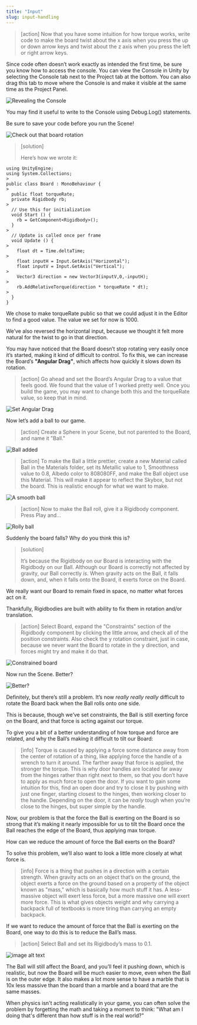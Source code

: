 ```yaml
---
title: "Input"
slug: input-handling
---
```


> [action] Now that you have some intuition for how torque works, write code to make the board twist about the x axis when you press the up or down arrow keys and twist about the z axis when you press the left or right arrow keys.

Since code often doesn’t work exactly as intended the first time, be sure you know how to access the console.  You can view the Console in Unity by selecting the Console tab next to the Project tab at the bottom.  You can also drag this tab to move where the Console is and make it visible at the same time as the Project Panel.

![Revealing the Console](../assets/image25.gif)

You may find it useful to write to the Console using Debug.Log() statements.

Be sure to save your code before you run the Scene!

![Check out that board rotation](../assets/image39.gif)

<!-- again (and later too), this should use FixedUpdate for physics -->

> [solution]
>
>Here’s how we wrote it:
>
```
using UnityEngine;
using System.Collections;
>
public class Board : MonoBehaviour {
>
  public float torqueRate;
  private Rigidbody rb;
>
  // Use this for initialization
  void Start () {
    rb = GetComponent<Rigidbody>();
  }
>
  // Update is called once per frame
  void Update () {
>
    float dt = Time.deltaTime;
>
    float inputH = Input.GetAxis("Horizontal");
    float inputV = Input.GetAxis("Vertical");
>
    Vector3 direction = new Vector3(inputV,0,-inputH);
>
    rb.AddRelativeTorque(direction * torqueRate * dt);
>
  }
}
```
>
>
We chose to make torqueRate public so that we could adjust it in the Editor to find a good value.  The value we set for now is 1000.
>
We’ve also reversed the horizontal input, because we thought it felt more natural for the twist to go in that direction.

You may have noticed that the Board doesn’t stop rotating very easily once it’s started, making it kind of difficult to control.  To fix this, we can increase the Board’s **"Angular Drag"**, which affects how quickly it slows down its rotation.

> [action] Go ahead and set the Board’s Angular Drag to a value that feels good.  We found that the value of 1 worked pretty well.  Once you build the game, you may want to change both this and the torqueRate value, so keep that in mind.

![Set Angular Drag](../assets/image_19.png)

Now let’s add a ball to our game.

>[action]
>Create a Sphere in your Scene, but not parented to the Board, and name it "Ball."

![Ball added](../assets/image_20.png)

>[action]
>To make the Ball a little prettier, create a new Material called Ball in the Materials folder, set its Metallic value to 1, Smoothness value to 0.8, Albedo color to 808080FF, and make the Ball object use this Material. This will make it appear to reflect the Skybox, but not the board. This is realistic enough for what we want to make.

![A smooth ball](../assets/image_21.png)

>[action]
>Now to make the Ball roll, give it a Rigidbody component.  Press Play and…

![Rolly ball](../assets/image57.gif)

Suddenly the board falls?  Why do you think this is?

> [solution]
>
>It’s because the Rigidbody on our Board is interacting with the Rigidbody on our Ball.  Although our Board is correctly not affected by gravity, our Ball correctly *is*.  When gravity acts on the Ball, it falls down, and, when it falls onto the Board, it exerts force on the Board.

We really want our Board to remain fixed in space, no matter what forces act on it.

Thankfully, Rigidbodies are built with ability to fix them in rotation and/or translation.

>[action] Select Board, expand the "Constraints" section of the Rigidbody component by clicking the little arrow, and check all of the position constraints.  Also check the y rotation constraint, just in case, because we never want the Board to rotate in the y direction, and forces might try and make it do that.

![Constrained board](../assets/image_23.png)

Now run the Scene.  Better?

![Better?](../assets/image37.gif)

Definitely, but there’s still a problem.  It’s now *really really really* difficult to rotate the Board back when the Ball rolls onto one side.

This is because, though we’ve set constraints, the Ball is still exerting force on the Board, and that force is acting against our torque.

To give you a bit of a better understanding of how torque and force are related, and why the Ball’s making it difficult to tilt our Board:
>[info] Torque is caused by applying a force some distance away from the center of rotation of a thing, like applying force the handle of a wrench to turn it around.  The farther away that force is applied, the stronger the torque.  This is why door handles are located far away from the hinges rather than right next to them, so that you don’t have to apply as much force to open the door.  If you want to gain some intuition for this, find an open door and try to close it by pushing with just one finger, starting closest to the hinges, then working closer to the handle.  Depending on the door, it can be *really* tough when you’re close to the hinges, but super simple by the handle.

Now, our problem is that the force the Ball is exerting on the Board is so strong that it’s making it nearly impossible for us to tilt the Board once the Ball reaches the edge of the Board, thus applying max torque.

How can we reduce the amount of force the Ball exerts on the Board?

To solve this problem, we’ll also want to look a little more closely at what force is.

>[info] Force is a thing that pushes in a direction with a certain strength.  When gravity acts on an object that’s on the ground, the object exerts a force on the ground based on a property of the object known as "mass," which is basically how much stuff it has.  A less-massive object will exert less force, but a more massive one will exert more force.  This is what gives objects weight and why carrying a backpack full of textbooks is more tiring than carrying an empty backpack.

If we want to reduce the amount of force that the Ball is exerting on the Board, one way to do this is to reduce the Ball’s mass.

>[action] Select Ball and set its Rigidbody’s mass to 0.1.

![image alt text](../assets/image18.gif)

The Ball will still affect the Board, and you’ll feel it pushing down, which is realistic, but now the Board will be much easier to move, even when the Ball is on the outer edge.  It also makes a lot more sense to have a marble that is 10x less massive than the board than a marble and a board that are the same masses.

When physics isn't acting realistically in your game, you can often solve the problem by forgetting the math and taking a moment to think: "What am I doing that's different than how stuff is in the real world?"
